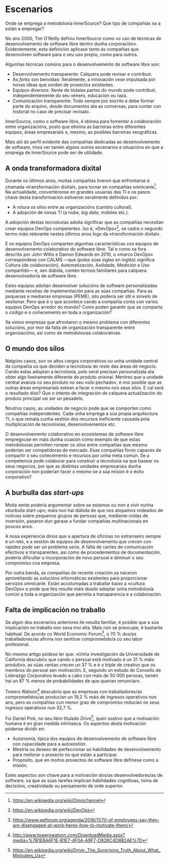 # Escenarios
Onde se emprega a metodoloxía InnerSource? Que tipo de compañías xa a están a empregar?

No ano 2000, Tim O’Reilly definiu InnerSource como «o uso de técnicas de desenvolvemento de software libre dentro dunha corporación». Evidentemente, esta definición aplicase tanto ás compañías que desenvolven software para o seu uso propio, como para outros.

Algunhas técnicas comúns para o desenvolvemento de software libre son:

- Desenvolvemento transparente: Calquera pode revisar e contribuír.
- As *forks* son benvidas: Xeralmente, a innovación vese impulsada por novas ideas que xorden de proxectos existentes.
- Equipos diversos: Xente de tódalas partes do mundo pode contribuír, independentemente do seu xénero, educación ou raza.
- Comunicación transparente: Todo sempre por escrito e debe formar parte do arquivo, desde documentos ata as conversas, para contar cun historial no caso de precisar revisalo.

InnerSource, como o software libre, é idónea para fomentar a colaboración entre organizacións, posto que elimina as barreiras entre diferentes equipos, áreas empresariais e, mesmo, as posibles barreiras xeográficas.

Máis aló do perfil evidente das compañías dedicadas ao desenvolvemento de software, imos ver tamén algúns outros escenarios e situacións en que a emprega de InnerSource pode ser de utilidade.



## A onda transformadora dixital

Durante os últimos anos, moitas compañías tiveron que enfrontarse á chamada «transformación dixital», para tornar en compañías omnicanle[^1]. Na actualidade, convertéronse en grandes usuarias das TI e os pasos chave desta transformación estiveron xeralmente definidos por:

- A rotura os silos entre as organizacións (cambio cultural).
- A adopción de novas TI (a nube, *big data*, móbiles etc.).

A adopción destas tecnoloxías adoita significar que as compañías necesitan crear equipos DevOps competentes. Iso é, «DevOps»[^2], se cadra o segundo termo máis relevante nestes últimos anos logo da «transformación dixital».

E os equipos DevOps comparten algunhas características cos equipos de desenvolvemento colaborativo do software libre. Tal e como xa fora descrito por John Willis e Damon Edwards en 2010, o «marco DevOps» correspóndese con CALMS —que (polas súas siglas en inglés) significa Cultura (de colaboración), Automatización, Axilidade, Medición e Uso compartido— e, sen dúbida, contén termos familiares para calquera desenvolvedor/a de software libre.

Estes equipos adoitan desenvolver solucións de software personalizadas mediante receitas de implementación para as súas compañías. Para as pequenas e medianas empresas (PEME), isto podería ser útil e sinxelo de xestionar. Pero que é o que acontece cando a compañía conta con varios equipos DevOps arredor do mundo? Como poden garantir que se comparta o código e o coñecemento en toda a organización?

Xa vimos empresas que afrontaron o mesmo problema con diferentes solucións, por mor da falta de organización transparente entre organizacións, así como de metodoloxías colaborativas.



## O mundo dos silos

Nalgúns casos, son os altos cargos corporativos ou unha unidade central da compañía os que deciden a tecnoloxía do resto das áreas de negocio. Cando estas adoptan a tecnoloxía, polo xeral precisan personalizala ata obter algo lixeiramente diferente do produto orixinal. Mentres que a unidade central avanza co seu produto no seu «silo pechado», é moi posible que as outras áreas empresariais estean a facer o mesmo nos seus silos. E cal será o resultado diso? Que o intento de integración de calquera actualización do produto principal vai ser un pesadelo.

Noutros casos, as unidades de negocio pode que se comporten como compañías independentes. Cada unha emprega a súa propia arquitectura TI, o que remata cunha xestión dos recursos ineficiente causada pola multiplicación de tecnoloxías, desenvolvementos etc.

O desenvolvemento colaborativo en ecosistemas de software libre empregouse en máis dunha ocasión como exemplo de que estas metodoloxías permiten romper os silos entre compañías que mesmo poderían ser competidoras de mercado. Esas compañías foron capaces de compartir o seu coñecemento e recursos  por unha meta común. Se a competencia pode colaborar para construír a tecnoloxía na que basear os seus negocios, por que as distintas unidades empresariais dunha corporación non poderían facer o mesmo se a súa misión é o éxito corporativo?

## A burbulla das *start-ups*

Moita xente podería argumentar sobre se estamos ou non a vivir nunha «burbulla start-up»; mais non hai dúbida de que nos atopamos rodeados de noticias sobre pequenos grupos de persoas que, mediante roldas de inversión, pasaron dun garaxe a fundar compañías multinacionais en poucos anos.

A nosa experiencia dinos que a apertura de oficinas no estranxeiro sempre é un reto, e a xestión de equipos de desenvolvemento que crecen con rapidez pode ser un problema serio. A falta de canles de comunicación efectivos e transparentes, así como de procedementos de documentación, podería dificultar a incorporación de novo persoal e diminuír o seu compromiso coa empresa.

Por outra banda, as compañías de recente creación xa naceron aproveitando as solucións informáticas existentes para proporcionar servizos omnicanle. Están acostumadas a traballar baixo a «cultura DevOps» e pode que lles resulte máis doado adoptar unha metodoloxía común a toda a organización que permita a transparencia e a colaboración.

## Falta de implicación no traballo

Se algún dos escenarios anteriores lle resulta familiar, é posible que a súa implicación no traballo non sexa moi alta. Mais non se preocupe, é bastante habitual. De acordo co World Economic Forum[^3], o 70 % dos/as traballadores/as afirma non sentirse comprometido/a co seu labor profesional.

No mesmo artigo pódese ler que: «Unha investigación da Universidade de California descubriu que cando o persoal está motivado é un 31 % máis produtivo, as súas ventas crecen un 37 % e é o triple de creativo que os membros do persoal sen motivación. E, segundo un estudo do Consello de Liderazgo Corporativo levado a cabo con máis de 50 000 persoas, tamén hai un 87 % menos de probabilidades de que queiran renunciar».

Towers Watson[^4] descubriu que as empresas con traballadores/as comprometidos/as producían un 19,2 % máis de ingresos operativos nun ano, pero as compañías cun menor grao de compromiso reducían os seus ingresos operativos nun 32,7 %.

Foi Daniel Pink, no seu libro titulado *Drive*[^5], quen sostivo que a motivación humana é en gran medida intrínseca. Os aspectos desta motivación pódense dividir en:

- Autonomía, típica dos equipos de desenvolvemento de software libre con capacidade para a autoxestión.
- Mestría ou desexo de perfeccionar as habilidades de desenvolvemento para mellorar o proxecto no que están a participar.
- Propósito, que en moitos proxectos de software libre defínese como a misión.

Estes aspectos son chave para a motivación dos/as desenvolvedores/as de software, xa que as súas tarefas implican habilidades cognitivas, toma de decisións, creatividade ou pensamento de orde superior.

[^1]: https://en.wikipedia.org/wiki/Omnichannel

[^2]: https://en.wikipedia.org/wiki/DevOps

[^3]: https://www.weforum.org/agenda/2016/11/70-of-employees-say-they-are-disengaged-at-work-heres-how-to-motivate-them/

[^4]: http://www.towerswatson.com/DownloadMedia.aspx?media=%7B1EBA6F1E-B1E7-4F0A-A9F7-D828C4D8B2AE%7D

[^5]: https://en.wikipedia.org/wiki/Drive:_The_Surprising_Truth_About_What_Motivates_Us
